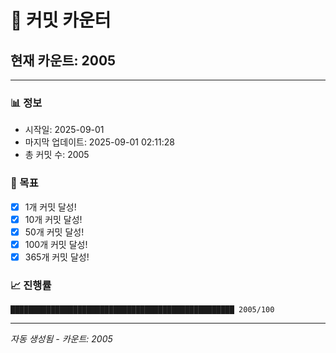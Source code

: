 # 🔢 커밋 카운터

## 현재 카운트: 2005

---

### 📊 정보
- 시작일: 2025-09-01
- 마지막 업데이트: 2025-09-01 02:11:28
- 총 커밋 수: 2005

### 🎯 목표
- [x] 1개 커밋 달성!
- [x] 10개 커밋 달성!
- [x] 50개 커밋 달성!
- [x] 100개 커밋 달성!
- [x] 365개 커밋 달성!

### 📈 진행률
```
██████████████████████████████████████████████████ 2005/100
```

---
*자동 생성됨 - 카운트: 2005*
